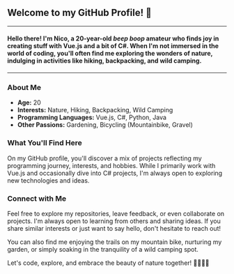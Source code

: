 ## Welcome to my GitHub Profile! 👋  

---

#### Hello there! I'm Nico, a 20-year-old *beep boop* amateur who finds joy in creating stuff with Vue.js and a bit of C#. When I'm not immersed in the world of coding, you'll often find me exploring the wonders of nature, indulging in activities like hiking, backpacking, and wild camping.

---

### About Me

- **Age:** 20
- **Interests:** Nature, Hiking, Backpacking, Wild Camping
- **Programming Languages:** Vue.js, C#, Python, Java
- **Other Passions:** Gardening, Bicycling (Mountainbike, Gravel)

### What You'll Find Here

On my GitHub profile, you'll discover a mix of projects reflecting my programming journey, interests, and hobbies. While I primarily work with Vue.js and occasionally dive into C# projects, I'm always open to exploring new technologies and ideas.

### Connect with Me

Feel free to explore my repositories, leave feedback, or even collaborate on projects. I'm always open to learning from others and sharing ideas. If you share similar interests or just want to say hello, don't hesitate to reach out!

You can also find me enjoying the trails on my mountain bike, nurturing my garden, or simply soaking in the tranquility of a wild camping spot.

Let's code, explore, and embrace the beauty of nature together! 🌿🚵‍♂️🌄
<!--
Here are some ideas to get you started:

- 🔭 I’m currently working on ...
- 🌱 I’m currently learning ...
- 👯 I’m looking to collaborate on ...
- 🤔 I’m looking for help with ...
- 💬 Ask me about ...
- 📫 How to reach me: ...
- 😄 Pronouns: ...
- ⚡ Fun fact: ...
-->

